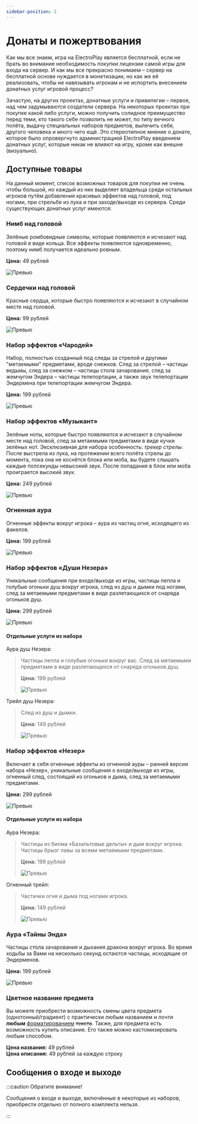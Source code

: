 ```yaml
---
sidebar-position: 2
---
```


# Донаты и пожертвования

Как мы все знаем, игра на ElectroPlay является бесплатной, если не брать во внимание необходимость покупки лицензии самой игры для входа на сервер. И как мы все прекрасно понимаем – сервер на бесплатной основе нуждается в монетизации, но как же её реализовать, чтобы не навязывать игрокам и не испортить внесением донатных услуг игровой процесс?

Зачастую, на других проектах, донатные услуги и привилегии – первое, над чем задумываются создатели сервера. На некоторых проектах при покупке какой либо услуги, можно получить солидное преимущество перед теми, кто такого себе позволить не может, по типу вечного полёта, выдачу специальных наборов предметов, вылечить себя, другого человека и много чего ещё. Это стереотипное мнение о донате, которое было опровергнуто администрацией ElectroPlay введением донатных услуг, которые никак не влияют на игру, кроме как внешне (визуально).

## Доступные товары

На данный момент, список возможных товаров для покупки не очень чтобы большой, но каждый из них выделяет владельца среди остальных игроков путём добавления красивых эффектов над головой, под ногами, при стрельбе из лука и при заходе/выходе из сервера. Среди существующих донатных услуг имеются:

### Нимб над головой

Зелёные ромбовидные символы, которые появляются и исчезают над головой в виде кольца. Все эффекты появляются одновременно, поэтому нимб получается идеально ровным.

**Цена:** 49 рублей

![Превью](/img/donations/halo.gif)

### Сердечки над головой

Красные сердца, которые быстро появляются и исчезают в случайном месте над головой.

**Цена:** 99 рублей

![Превью](/img/donations/hearts.gif)

### Набор эффектов «Чародей»

Набор, полностью созданный под следы за стрелой и другими "метаемыми" предметами, вроде снежков. След за стрелой – частицы ведьмы, след за снежком – частицы стола зачарования, след за жемчугом Эндера – частицы телепортации, а также звук телепортации Эндермена при телепортации жемчугом Эндера.

**Цена:** 199 рублей

![Превью](/img/donations/enchanter.gif)

### Набор эффектов «Музыкант»

Зелёные ноты, которые быстро появляются и исчезают в случайном месте над головой, след за метаемыми предметами в виде кучки зелёных нот. Эксклюзивная для набора особенность: _трекер стрелы_. После выстрела из лука, на протяжении всего полёта стрелы до момента, пока она не коснётся блока или моба, вы будете слышать каждые полсекунды невысокий звук. После попадания в блок или моба проиграется высокий звук.

**Цена:** 249 рублей

![Превью](/img/donations/musician.gif)

### Огненная аура

Огненные эффекты вокруг игрока – аура из частиц огня, исходящего из факелов.

**Цена:** 199 рублей

![Превью](/img/donations/fire_aura.gif)

### Набор эффектов «Души Незера»

Уникальные сообщения при входе/выходе из игры, частицы пепла и голубые огоньки душ вокруг игрока, след из душ и дымки под ногами, след за метаемыми предметами в виде разлетающихся от снаряда огоньков душ.

**Цена:** 299 рублей

![Превью](/img/donations/nether_souls.gif)

#### Отдельные услуги из набора

Аура душ Незера:
> Частицы пепла и голубые огоньки вокруг вас.
> След за метаемыми предметами в виде разлетающихся от снаряда огоньков душ.
> 
> **Цена:** 199 рублей
> 
> ![Превью](/img/donations/nether_souls_aura.gif)

Трейл душ Незера: 
> След из душ и дымки.
>
> **Цена:** 149 рублей
> 
> ![Превью](/img/donations/nether_souls_trail.gif)

### Набор эффектов «Незер»

Включает в себя огненные эффекты из огненной ауры – ранней версии набора «Незер», уникальные сообщения о входе/выходе из игры, огненный след, состоящий из огоньков и дыма, след за метаемыми предметами.

**Цена:** 299 рублей

![Превью](/img/donations/nether.gif)

#### Отдельные услуги из набора

Аура Незера: 
> Частицы из биома «Базальтовые дельты» и дым вокруг игрока.
> Частицы брызг лавы за всеми метаемыми предметами.
> 
> **Цена:** 199 рублей
> 
> ![Превью](/img/donations/fire_aura.gif)

Огненный трейл:
> Частички огня и дыма под ногами игрока.
> 
> **Цена:** 149 рублей
> 
> ![Превью](/img/donations/fire_trail.gif)

### Аура «Тайны Энда»

Частицы стола зачарования и дыхания дракона вокруг игрока. Во время ходьбы за Вами на несколько секунд остаются частицы, исходящие от Эндерменов.

**Цена:** 199 рублей

![Превью](/img/donations/end_secrets_aura.gif)

### Цветное название предмета

Вы можете приобрести возможность смены цвета предмета (однотонный/градиент) с практически любым названием и _почти_ **любым** <u>форматированием</u> ~~текста~~.
Также, для предмета есть возможность купить описание. Его также можно кастомизировать любым способом.

**Цена названия:** 49 рублей  
**Цена описания:** 49 рублей за каждую строку


## Сообщения о входе и выходе

:::caution Обратите внимание!

Сообщения о входе и выходе, включённые в некоторые из наборов, приобрести отдельно от полного комплекта нельзя.

:::
